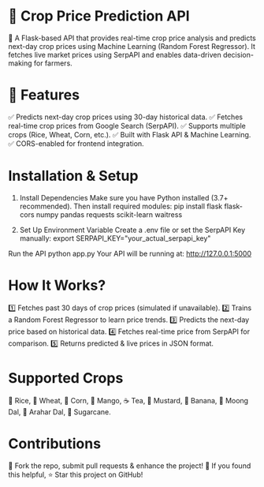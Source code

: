 # 🌾 Crop Price Prediction API
🚀 A Flask-based API that provides real-time crop price analysis and predicts next-day crop prices using Machine Learning (Random Forest Regressor). It fetches live market prices using SerpAPI and enables data-driven decision-making for farmers.

# 📌 Features
✅ Predicts next-day crop prices using 30-day historical data.
✅ Fetches real-time crop prices from Google Search (SerpAPI).
✅ Supports multiple crops (Rice, Wheat, Corn, etc.).
✅ Built with Flask API & Machine Learning.
✅ CORS-enabled for frontend integration.

# Installation & Setup
1. Install Dependencies
Make sure you have Python installed (3.7+ recommended). Then install required modules:
pip install flask flask-cors numpy pandas requests scikit-learn waitress

2. Set Up Environment Variable
Create a .env file or set the SerpAPI Key manually:
export SERPAPI_KEY="your_actual_serpapi_key"

Run the API
python app.py
Your API will be running at:
http://127.0.0.1:5000

# How It Works?
1️⃣ Fetches past 30 days of crop prices (simulated if unavailable).
2️⃣ Trains a Random Forest Regressor to learn price trends.
3️⃣ Predicts the next-day price based on historical data.
4️⃣ Fetches real-time price from SerpAPI for comparison.
5️⃣ Returns predicted & live prices in JSON format.

# Supported Crops
🌾 Rice, 🌾 Wheat, 🌽 Corn, 🥭 Mango, ☕ Tea, 🌿 Mustard, 🍌 Banana, 🥔 Moong Dal, 🫘 Arahar Dal, 🍬 Sugarcane.

# Contributions
🔹 Fork the repo, submit pull requests & enhance the project!
🔹 If you found this helpful, ⭐ Star this project on GitHub!

